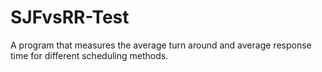 # SJFvsRR-Test
A program that measures the average turn around and average response time for different scheduling methods.
